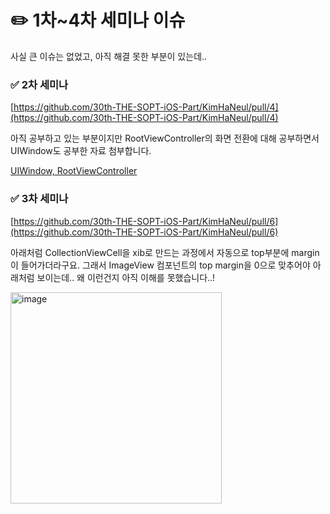 # ✏️ 1차~4차 세미나 이슈

사실 큰 이슈는 없었고, 아직 해결 못한 부분이 있는데..

### ✅ 2차 세미나

[https://github.com/30th-THE-SOPT-iOS-Part/KimHaNeul/pull/4](https://github.com/30th-THE-SOPT-iOS-Part/KimHaNeul/pull/4)

아직 공부하고 있는 부분이지만 RootViewController의 화면 전환에 대해 공부하면서 UIWindow도 공부한 자료 첨부합니다. 

[UIWindow, RootViewController](https://almond-planet-794.notion.site/UIWindow-RootViewController-7f42c96bf5144cf08ecd944496a887d2)

### ✅ 3차 세미나

[https://github.com/30th-THE-SOPT-iOS-Part/KimHaNeul/pull/6](https://github.com/30th-THE-SOPT-iOS-Part/KimHaNeul/pull/6)

아래처럼 CollectionViewCell을 xib로 만드는 과정에서 자동으로 top부분에 margin이 들어가더라구요. 그래서 ImageView 컴포넌트의 top margin을 0으로 맞추어야 아래처럼 보이는데.. 왜 이런건지 아직 이해를 못했습니다..!

<img width="338" alt="image" src="https://user-images.githubusercontent.com/63438947/173080323-50cb7a08-2fd3-4174-b323-82d1088ab0a1.png">
